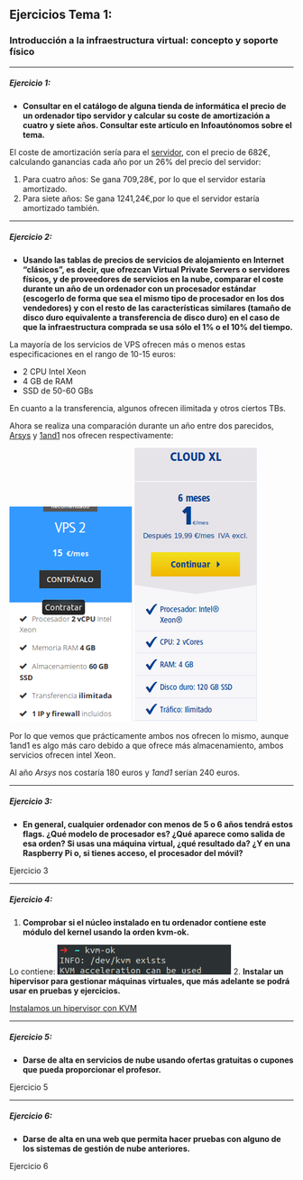 ## Ejercicios Tema 1:

### Introducción a la infraestructura virtual: concepto y soporte físico

* * *

##### Ejercicio 1:

-   **Consultar en el catálogo de alguna tienda de informática el precio de un ordenador tipo servidor y calcular su coste de amortización a cuatro y siete años. Consultar este artículo en Infoautónomos sobre el tema.**

El coste de amortización sería para el [servidor](https://www.pccomponentes.com/hp-proliant-ml30-gen9-intel-xeon-e3-1220v68gb-reacondicionado), con el precio de 682€, calculando ganancias cada año por un 26% del precio del servidor:  

1.  Para cuatro años: Se gana 709,28€, por lo que el servidor estaría amortizado.
2.  Para siete años: Se gana 1241,24€,por lo que el servidor estaría amortizado también.

* * *

##### Ejercicio 2:

-   **Usando las tablas de precios de servicios de alojamiento en Internet “clásicos”, es decir, que ofrezcan Virtual Private Servers o servidores físicos, y de proveedores de servicios en la nube, comparar el coste durante un año de un ordenador con un procesador estándar (escogerlo de forma que sea el mismo tipo de procesador en los dos vendedores) y con el resto de las características similares (tamaño de disco duro equivalente a transferencia de disco duro) en el caso de que la infraestructura comprada se usa sólo el 1% o el 10% del tiempo.**

La mayoría de los servicios de VPS ofrecen más o menos estas especificaciones en el rango de 10-15 euros:

-   2 CPU Intel Xeon
-   4 GB de RAM
-   SSD de 50-60 GBs  

En cuanto a la transferencia, algunos ofrecen ilimitada y  otros ciertos TBs.

Ahora se realiza una comparación durante un año entre dos parecidos,  [Arsys](https://www.arsys.es/servidores/vps?s=cpc&c=316967523&a=19256490003&gclid=Cj0KCQjwof3cBRD9ARIsAP8x70O10ps4RIllV6Q8x0fOtW5oyPIL6LGfUAvmOPU6Zi7p6sQv0fOhGLkaAsz0EALw_wcB) y [1and1](https://www.1and1.es/servidores-virtuales?ac=OM.WE.WEo42K356292T7073a&gclid=Cj0KCQjwof3cBRD9ARIsAP8x70OaCiu79jxYIbv4_3YjbH8e7piWqiy3IXnTBZsPwoBlAxMfRxJ8DakaAtDKEALw_wcB&gclsrc=aw.ds) nos ofrecen respectivamente:  

![Captura de Arsys](./imagenes/arsys.png)
![Captura de 1and1](./imagenes/1and1.png)

Por lo que vemos que prácticamente ambos nos ofrecen lo mismo, aunque 1and1 es algo más caro debido a que ofrece más almacenamiento, ambos servicios ofrecen intel Xeon.  

Al año _Arsys_ nos costaría 180 euros y _1and1_ serían 240 euros.

* * *

##### Ejercicio 3:

-   **En general, cualquier ordenador con menos de 5 o 6 años tendrá estos flags. ¿Qué modelo de procesador es? ¿Qué aparece como salida de esa orden? Si usas una máquina virtual, ¿qué resultado da? ¿Y en una Raspberry Pi o, si tienes acceso, el procesador del móvil?**

Ejercicio 3

* * *

##### Ejercicio 4:

1.  **Comprobar si el núcleo instalado en tu ordenador contiene este módulo del kernel usando la orden kvm-ok.**  

  Lo contiene:
![Captura de kernel](./imagenes/kernel.png)
2.  **Instalar un hipervisor para gestionar máquinas virtuales, que más adelante se podrá usar en pruebas y ejercicios.**  

  [Instalamos un hipervisor con KVM](http://www.ubuntuboss.com/ubuntu-server-16-04-as-a-hypervisor-using-kvm-and-kimchi-for-vm-management/)

* * *

##### Ejercicio 5:

-   **Darse de alta en servicios de nube usando ofertas gratuitas o cupones que pueda proporcionar el profesor.**

Ejercicio 5

* * *

##### Ejercicio 6:

-   **Darse de alta en una web que permita hacer pruebas con alguno de los sistemas de gestión de nube anteriores.**

Ejercicio 6
